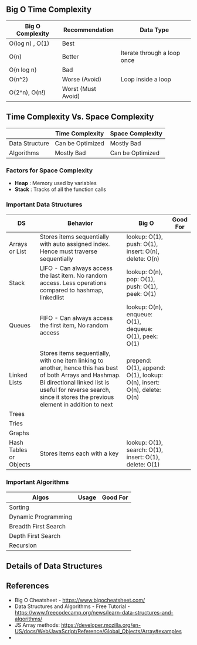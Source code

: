 ## Big O Time Complexity
| Big O Complexity | Recommendation | Data Type | 
| --- | --- | --- | 
| O(log n) , O(1) | Best | | 
| O(n) | Better | Iterate through a loop once | 
| O(n log n) | Bad | | 
| O(n^2) | Worse (Avoid) | Loop inside a loop | 
| O(2^n), O(n!) | Worst (Must Avoid) | |

## Time Complexity Vs. Space Complexity
| | Time Complexity | Space Complexity | 
| --- | --- | --- |
| Data Structure | Can be Optimized | Mostly Bad | 
| Algorithms | Mostly Bad | Can be Optimized |


### Factors for Space Complexity
- **Heap** : Memory used by variables
- **Stack** : Tracks of all the function calls

### Important Data Structures
| DS | Behavior | Big O | Good For | 
| --- | --- | --- | --- | 
| Arrays or List | Stores items sequentially with auto assigned index. Hence must traverse sequentially | lookup: O(1), push: O(1), insert: O(n), delete: O(n)| 
| Stack | LIFO - Can always access the last item. No random access. Less operations compared to hashmap, linkedlist | lookup: O(n), pop: O(1), push: O(1), peek: O(1) | 
| Queues | FIFO - Can always access the first item, No random access | lookup: O(n), enqueue: O(1), dequeue: O(1), peek: O(1) |
| Linked Lists | Stores items sequentially, with one item linking to another, hence this has best of both Arrays and Hashmap. Bi directional linked list is useful for reverse search, since it stores the previous element in addition to next | prepend: O(1), append: O(1), lookup: O(n), insert: O(n), delete: O(n)|
| Trees | | | 
| Tries | | |
| Graphs | | |
| Hash Tables or Objects | Stores items each with a key | lookup: O(1), search: O(1), insert: O(1), delete: O(1) | 


### Important Algorithms
| Algos | Usage | Good For | 
| --- | --- | --- |
| Sorting | | |
| Dynamic Programming | | | 
| Breadth First Search | | |
| Depth First Search | | |
| Recursion | | |


## Details of Data Structures





## References
- Big O Cheatsheet - https://www.bigocheatsheet.com/
- Data Structures and Algorithms - Free Tutorial - https://www.freecodecamp.org/news/learn-data-structures-and-algorithms/
- JS Array methods: https://developer.mozilla.org/en-US/docs/Web/JavaScript/Reference/Global_Objects/Array#examples
- 

